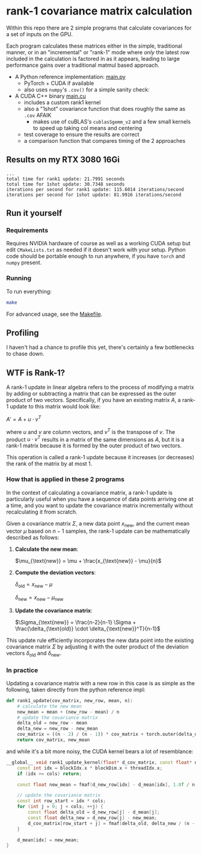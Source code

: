 # rank-1 covariance matrix calculation

Within this repo there are 2 simple programs that calculate covariances for a set of inputs on the GPU. 

Each program calculates these matrices either in the simple, traditional manner, or in an "incremental" or "rank-1" mode
where _only_ the latest row included in the calculation is factored in as it appears, leading to large performance gains
over a traditional matmul based approach.

- A Python reference implementation: [main.py](main.py)
  - PyTorch + CUDA if available
  - also uses `numpy`'s `.cov()` for a simple sanity check:
- A CUDA C++ binary [main.cu](main.cu)
  - includes a custom rank1 kernel
  - also a "1shot" covariance function that does roughly the same as `.cov` AFAIK
    - makes use of cuBLAS's `cublasSgemm_v2` and a few small kernels to speed up taking col means and centering
  - test coverage to ensure the results are correct
  - a comparison function that compares timing of the 2 approaches

## Results on my RTX 3080 16Gi
```text
...
total time for rank1 update: 21.7991 seconds
total time for 1shot update: 30.7348 seconds
iterations per second for rank1 update: 115.6014 iterations/second
iterations per second for 1shot update: 81.9916 iterations/second
```

## Run it yourself

### Requirements
Requires NVIDIA hardware of course as well as a working CUDA setup but edit `CMakeLists.txt` as needed if it doesn't work
with your setup. Python code should be portable enough to run anywhere, if you have `torch` and `numpy` present.

### Running
To run everything:

```bash
make
```

For advanced usage, see the [Makefile](Makefile).

## Profiling
I haven't had a chance to profile this yet, there's certainly a few bottlenecks to chase down.

## WTF is Rank-1?
A rank-1 update in linear algebra refers to the process of modifying a matrix by adding or subtracting a matrix that can be expressed as the outer product of two vectors.
Specifically, if you have an existing matrix $A$, a rank-1 update to this matrix would look like:

$A' = A + u \cdot v^T$

where $u$ and $v$ are column vectors, and $v^T$ is the transpose of $v$. The product $u \cdot v^T$ results in a matrix 
of the same dimensions as $A$, but it is a rank-1 matrix because it is formed by the outer product of two vectors.

This operation is called a rank-1 update because it increases (or decreases) the rank of the matrix by at most 1.

### How that is applied in these 2 programs

In the context of calculating a covariance matrix, a rank-1 update is particularly useful when you have a sequence of data points arriving one at a time, and you want to update the covariance matrix incrementally without recalculating it from scratch.

Given a covariance matrix $\Sigma$, a new data point $x_{\text{new}}$, and the current mean vector $\mu$ based on $n-1$ samples, the rank-1 update can be mathematically described as follows:

1. **Calculate the new mean**:
  
   $\mu_{\text{new}} = \mu + \frac{x_{\text{new}} - \mu}{n}$

2. **Compute the deviation vectors**:
   
    $\delta_{\text{old}} = x_{\text{new}} - \mu$

    $\delta_{\text{new}} = x_{\text{new}} - \mu_{\text{new}}$

3. **Update the covariance matrix**:

   $\Sigma_{\text{new}} = \frac{n-2}{n-1} \Sigma + \frac{\delta_{\text{old}} \cdot \delta_{\text{new}}^T}{n-1}$

This update rule efficiently incorporates the new data point into the existing covariance matrix $\Sigma$ by adjusting it with the outer product of the deviation vectors $\delta_{\text{old}}$ and $\delta_{\text{new}}$.

### In practice

Updating a covariance matrix with a new row in this case is as simple as the following, taken directly from the python reference impl:

```python
def rank1_update(cov_matrix, new_row, mean, n):
    # calculate the new mean
    new_mean = mean + (new_row - mean) / n
    # update the covariance matrix
    delta_old = new_row - mean
    delta_new = new_row - new_mean
    cov_matrix = ((n - 2) / (n - 1)) * cov_matrix + torch.outer(delta_old, delta_new) / (n - 1)
    return cov_matrix, new_mean
```

and while it's a bit more noisy, the CUDA kernel bears a lot of resemblance:

```c++
__global__ void rank1_update_kernel(float* d_cov_matrix, const float* d_new_row, float* d_mean, int cols, int n) {
    const int idx = blockIdx.x * blockDim.x + threadIdx.x;
    if (idx >= cols) return;

    const float new_mean = fmaf(d_new_row[idx] - d_mean[idx], 1.0f / n, d_mean[idx]);

    // update the covariance matrix
    const int row_start = idx * cols;
    for (int j = 0; j < cols; ++j) {
        const float delta_old = d_new_row[j] - d_mean[j];
        const float delta_new = d_new_row[j] - new_mean;
        d_cov_matrix[row_start + j] = fmaf(delta_old, delta_new / (n - 1), (n - 2) / static_cast<float>(n - 1) * d_cov_matrix[row_start + j]);
    }

    d_mean[idx] = new_mean;
}
```